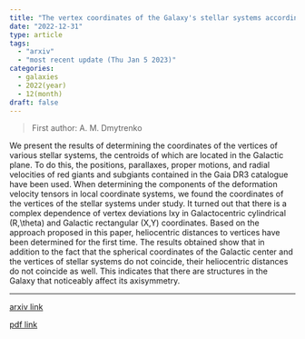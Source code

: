 ```yaml
---
title: "The vertex coordinates of the Galaxy's stellar systems according to the Gaia DR3 catalogue"
date: "2022-12-31"
type: article
tags:
  - "arxiv"
  - "most recent update (Thu Jan 5 2023)"
categories:
  - galaxies
  - 2022(year)
  - 12(month)
draft: false
---
```


> First author: A. M. Dmytrenko

 We present the results of determining the coordinates of the vertices of
various stellar systems, the centroids of which are located in the Galactic
plane. To do this, the positions, parallaxes, proper motions, and radial
velocities of red giants and subgiants contained in the Gaia DR3 catalogue have
been used. When determining the components of the deformation velocity tensors
in local coordinate systems, we found the coordinates of the vertices of the
stellar systems under study. It turned out that there is a complex dependence
of vertex deviations lxy in Galactocentric cylindrical (R,\theta) and Galactic
rectangular (X,Y) coordinates. Based on the approach proposed in this paper,
heliocentric distances to vertices have been determined for the first time. The
results obtained show that in addition to the fact that the spherical
coordinates of the Galactic center and the vertices of stellar systems do not
coincide, their heliocentric distances do not coincide as well. This indicates
that there are structures in the Galaxy that noticeably affect its axisymmetry.

---
[arxiv link](http://arxiv.org/abs/2301.00203v1)

[pdf link](http://arxiv.org/pdf/2301.00203v1)